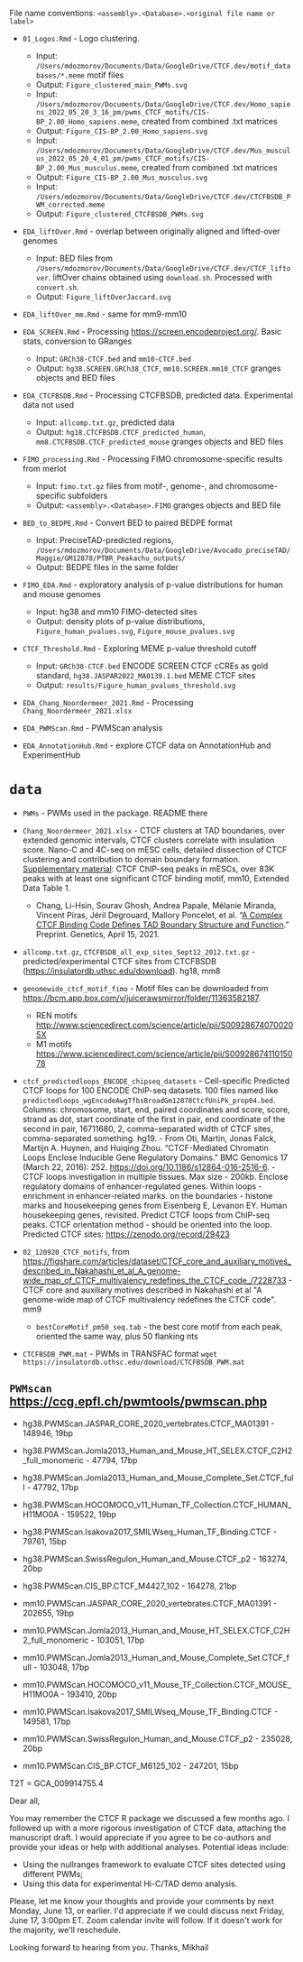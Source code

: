 File name conventions: `<assembly>.<Database>.<original file name or label>`

- `01_Logos.Rmd` - Logo clustering.
    - Input: `/Users/mdozmorov/Documents/Data/GoogleDrive/CTCF.dev/motif_databases/*.meme` motif files
    - Output: `Figure_clustered_main_PWMs.svg`
    - Input: `/Users/mdozmorov/Documents/Data/GoogleDrive/CTCF.dev/Homo_sapiens_2022_05_20_3_16_pm/pwms_CTCF_motifs/CIS-BP_2.00_Homo_sapiens.meme`, created from combined .txt matrices
    - Output: `Figure_CIS-BP_2.00_Homo_sapiens.svg`
    - Input: `/Users/mdozmorov/Documents/Data/GoogleDrive/CTCF.dev/Mus_musculus_2022_05_20_4_01_pm/pwms_CTCF_motifs/CIS-BP_2.00_Mus_musculus.meme`, created from combined .txt matrices
    - Output: `Figure_CIS-BP_2.00_Mus_musculus.svg`
    - Input: `/Users/mdozmorov/Documents/Data/GoogleDrive/CTCF.dev/CTCFBSDB_PWM_corrected.meme`
    - Output: `Figure_clustered_CTCFBSDB_PWMs.svg`

- `EDA_liftOver.Rmd` - overlap between originally aligned and lifted-over genomes
    - Input: BED files from `/Users/mdozmorov/Documents/Data/GoogleDrive/CTCF.dev/CTCF_liftover`. liftOver chains obtained using `download.sh`. Processed with `convert.sh`.
    - Output: `Figure_liftOverJaccard.svg`
- `EDA_liftOver_mm.Rmd` - same for mm9-mm10

- `EDA_SCREEN.Rmd` - Processing https://screen.encodeproject.org/. Basic stats, conversion to GRanges
    - Input: `GRCh38-CTCF.bed` and `mm10-CTCF.bed`
    - Output: `hg38.SCREEN.GRCh38_CTCF`, `mm10.SCREEN.mm10_CTCF` granges objects and BED files

- `EDA_CTCFBSDB.Rmd` - Processing CTCFBSDB, predicted data. Experimental data not used
    - Input: `allcomp.txt.gz`, predicted data
    - Output: `hg18.CTCFBSDB.CTCF_predicted_human`, `mm8.CTCFBSDB.CTCF_predicted_mouse` granges objects and BED files

- `FIMO_processing.Rmd` - Processing FIMO chromosome-specific results from merlot
    - Input: `fimo.txt.gz` files from motif-, genome-, and chromosome-specific subfolders
    - Output: `<assembly>.<Database>.FIMO` granges objects and BED file

- `BED_to_BEDPE.Rmd` - Convert BED to paired BEDPE format
    - Input: PreciseTAD-predicted regions, `/Users/mdozmorov/Documents/Data/GoogleDrive/Avocado_preciseTAD/Maggie/GM12878/PTBR_Peakachu_outputs/`
    - Output: BEDPE files in the same folder
    
- `FIMO_EDA.Rmd` - exploratory analysis of p-value distributions for human and mouse genomes
    - Input: hg38 and mm10 FIMO-detected sites
    - Output: density plots of p-value distributions, `Figure_human_pvalues.svg`, `Figure_mouse_pvalues.svg`

- `CTCF_Threshold.Rmd` - Exploring MEME p-value threshold cutoff
    - Input: `GRCh38-CTCF.bed` ENCODE SCREEN CTCF cCREs as gold standard, `hg38.JASPAR2022_MA0139.1.bed` MEME CTCF sites
    - Output: `results/Figure_human_pvalues_threshold.svg`


- `EDA_Chang_Noordermeer_2021.Rmd` - Processing `Chang_Noordermeer_2021.xlsx`
- `EDA_PWMScan.Rmd` - PWMScan analysis
- `EDA_AnnotationHub.Rmd` - explore CTCF data on AnnotationHub and ExperimentHub

# `data`

- `PWMs` - PWMs used in the package. README there

- `Chang_Noordermeer_2021.xlsx` - CTCF clusters at TAD boundaries, over extended genomic intervals, CTCF clusters correlate with insulation score. Nano-C and 4C-seq on mESC cells, detailed dissection of CTCF clustering and contribution to domain boundary formation. [Supplementary material](https://www.biorxiv.org/content/10.1101/2021.04.15.440007v1.supplementary-material): CTCF ChIP-seq peaks in mESCs, over 83K peaks with at least one significant CTCF binding motif, mm10, Extended Data Table 1. 
    - Chang, Li-Hsin, Sourav Ghosh, Andrea Papale, Mélanie Miranda, Vincent Piras, Jéril Degrouard, Mallory Poncelet, et al. “[A Complex CTCF Binding Code Defines TAD Boundary Structure and Function](https://doi.org/10.1101/2021.04.15.440007).” Preprint. Genetics, April 15, 2021.
    
- `allcomp.txt.gz`, `CTCFBSDB_all_exp_sites_Sept12_2012.txt.gz` - predicted/experimental CTCF sites from CTCFBSDB (https://insulatordb.uthsc.edu/download). hg18, mm8

- `genomewide_ctcf_motif_fimo` - Motif files can be downloaded from https://bcm.app.box.com/v/juicerawsmirror/folder/11363582187.
    - REN motifs http://www.sciencedirect.com/science/article/pii/S009286740700205X
    - M1 motifs https://www.sciencedirect.com/science/article/pii/S0092867411015078
    
- `ctcf_predictedloops_ENCODE_chipseq_datasets` - Cell-specific Predicted CTCF loops for 100 ENCODE ChIP-seq datasets. 100 files named like `predictedloops_wgEncodeAwgTfbsBroadGm12878CtcfUniPk_prop04.bed`. Columns: chromosome, start, end, paired coordinates and score, score, strand as dot, start coordinate of the first in pair, end coordinate of the second in pair, 16711680, 2, comma-separated width of CTCF sites, comma-separated something. hg19. - From Oti, Martin, Jonas Falck, Martijn A. Huynen, and Huiqing Zhou. “CTCF-Mediated Chromatin Loops Enclose Inducible Gene Regulatory Domains.” BMC Genomics 17 (March 22, 2016): 252. https://doi.org/10.1186/s12864-016-2516-6. - CTCF loops investigation in multiple tissues. Max size - 200kb. Enclose regulatory domains of enhancer-regulated genes. Within loops - enrichment in enhancer-related marks. on the boundaries - histone marks and housekeeping genes from Eisenberg E, Levanon EY. Human housekeeping genes, revisited. Predict CTCF loops from ChIP-seq peaks. CTCF orientation method - should be oriented into the loop. Predicted CTCF sites: https://zenodo.org/record/29423

- `02_120920_CTCF_motifs`, from https://figshare.com/articles/dataset/CTCF_core_and_auxiliary_motives_described_in_Nakahashi_et_al_A_genome-wide_map_of_CTCF_multivalency_redefines_the_CTCF_code_/7228733 - CTCF core and auxiliary motives described in Nakahashi et al "A genome-wide map of CTCF multivalency redefines the CTCF code". mm9
    - `bestCoreMotif_pm50_seq.tab` - the best core motif from each peak, oriented the same way, plus 50 flanking nts

- `CTCFBSDB_PWM.mat` - PWMs in TRANSFAC format `wget https://insulatordb.uthsc.edu/download/CTCFBSDB_PWM.mat`

## `PWMscan` https://ccg.epfl.ch/pwmtools/pwmscan.php

- hg38.PWMScan.JASPAR_CORE_2020_vertebrates.CTCF_MA01391 - 148946, 19bp
- hg38.PWMScan.Jomla2013_Human_and_Mouse_HT_SELEX.CTCF_C2H2_full_monomeric - 47794, 17bp
- hg38.PWMScan.Jomla2013_Human_and_Mouse_Complete_Set.CTCF_full - 47792, 17bp
- hg38.PWMScan.HOCOMOCO_v11_Human_TF_Collection.CTCF_HUMAN_H11MO0A - 159522, 19bp
- hg38.PWMScan.Isakova2017_SMILWseq_Human_TF_Binding.CTCF - 79761, 15bp
- hg38.PWMScan.SwissRegulon_Human_and_Mouse.CTCF_p2 - 163274, 20bp
- hg38.PWMScan.CIS_BP.CTCF_M4427_102 - 164278, 21bp

- mm10.PWMScan.JASPAR_CORE_2020_vertebrates.CTCF_MA01391 - 202655, 19bp
- mm10.PWMScan.Jomla2013_Human_and_Mouse_HT_SELEX.CTCF_C2H2_full_monomeric - 103051, 17bp
- mm10.PWMScan.Jomla2013_Human_and_Mouse_Complete_Set.CTCF_full - 103048, 17bp
- mm10.PWMScan.HOCOMOCO_v11_Mouse_TF_Collection.CTCF_MOUSE_H11MO0A - 193410, 20bp
- mm10.PWMScan.Isakova2017_SMILWseq_Mouse_TF_Binding.CTCF - 149581, 17bp
- mm10.PWMScan.SwissRegulon_Human_and_Mouse.CTCF_p2 - 235028, 20bp
- mm10.PWMScan.CIS_BP.CTCF_M6125_102 - 247201, 15bp


T2T = GCA_009914755.4



Dear all,

You may remember the CTCF R package we discussed a few months ago. I followed up with a more rigorous investigation of CTCF data, attaching the manuscript draft. I would appreciate if you agree to be co-authors and provide your ideas or help with additional analyses. Potential ideas include:
- Using the nullranges framework to evaluate CTCF sites detected using different PWMs;
- Using this data for experimental Hi-C/TAD demo analysis.

Please, let me know your thoughts and provide your comments by next Monday, June 13, or earlier. I'd appreciate if we could discuss next Friday, June 17, 3:00pm ET. Zoom calendar invite will follow. If it doesn't work for the majority, we'll reschedule.

Looking forward to hearing from you.
Thanks,
Mikhail











